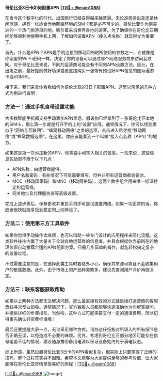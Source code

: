 **哥伦比亚3日卡如何設置APN [[TG💪+ @esim1088](https://t.me/s/esim1088)]**

在当今这个数字化的时代，出国旅行已经变得越来越普遍。无论是商务出差还是休闲旅游，拥有一张适合当地网络环境的SIM卡都是必不可少的。哥伦比亚作为南美洲的一个热门旅游目的地，吸引着来自世界各地的游客。为了确保你在哥伦比亚期间能够顺利地使用手机上网，了解如何设置APN（接入点名称）就显得尤为重要了。

首先，什么是APN？APN是手机连接到移动网络时所使用的参数之一，它就像是你家里的Wi-Fi密码一样，决定了你的设备可以通过哪个网络服务商来访问互联网。对于哥伦比亚来说，不同的运营商可能会有不同的APN设置方法。因此，在出发之前，最好提前做好功课或者直接购买一张带有预设好APN信息的国际漫游卡或eSIM卡。

接下来，我们来具体看看如何为哥伦比亚的3日卡配置APN。这里以常见的几种方式为例进行说明：

### 方法一：通过手机自带设置功能

大多数智能手机都支持手动添加APN信息。假设你已经拿到了一张哥伦比亚本地的SIM卡，那么第一步就是打开手机上的“设置”应用。通常情况下，你可以找到类似于“网络与互联网”、“蜂窝移动网络”之类的选项，点击进入后寻找“移动网络”或“蜂窝数据选项”。在这里，你应该能看到一个叫做“接入点名称（APN）”的地方。

如果这是第一次添加新的APN，你需要手动输入相关的信息。一般来说，这些信息包括但不限于以下几点：
- APN名称：由运营商提供。
- 用户名和密码：有些情况下可能需要填写，但并非所有运营商都会要求。
- MCC（移动国家码）和MNC（移动网络码），这两个数字组合用来唯一标识特定的运营商。
- 网关地址及代理服务器等高级设置。

完成上述步骤后，保存更改并重启手机即可尝试连接网络。如果一切正常的话，你应该很快就能享受到稳定的上网体验了。

### 方法二：使用第三方工具软件

如果你觉得手动操作太麻烦，也可以借助一些专门设计的应用程序来简化流程。这类软件往往内置了大量关于全球各地运营商的信息库，并且会根据你当前所在的地理位置自动推荐合适的APN配置方案。只需几步简单的操作，就能轻松搞定复杂的设置过程。

不过需要注意的是，在选择此类工具时要格外小心，确保其来源可靠且不会收集用户的敏感数据。此外，由于市场上的产品种类繁多，建议先查阅用户评价再做决定。

### 方法三：联系客服获取帮助

如果以上两种方法都无法解决问题，那么最直接有效的方式就是拨打运营商的客服热线寻求专业指导。通常情况下，官方客服人员都能够快速准确地为你解答疑问，并提供详细的步骤指引。当然啦，这种方式可能需要支付一定的通话费用，所以记得事先确认好资费标准哦！

最后还要提醒大家一点，无论采用哪种方式，请务必仔细核对所填入的所有细节是否正确无误，以免造成不必要的麻烦。另外，考虑到哥伦比亚部分地区可能存在信号覆盖不佳的情况，建议随身携带备用电源以保证设备始终处于满电状态。

综上所述，虽然设置哥伦比亚3日卡的APN看似复杂，但实际上只要掌握了正确的技巧，整个过程其实并不困难。希望本文能够为大家提供足够的参考价值，让大家能够在哥伦比亚尽情享受美好的旅程！[[TG💪+ @esim1088](https://t.me/s/esim1088)]

[[TG💪+ @esim1088](https://t.me/s/esim1088) ![Image](https://i.postimg.cc/4NQfJmqS/Snipaste-2025-05-13-00-14-12.png)]